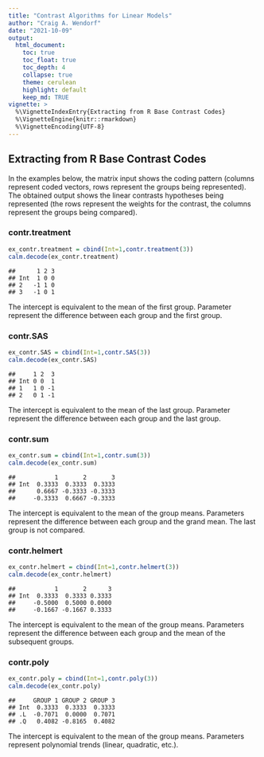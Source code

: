 ```yaml
---
title: "Contrast Algorithms for Linear Models"
author: "Craig A. Wendorf"
date: "2021-10-09"
output:
  html_document:
    toc: true
    toc_float: true
    toc_depth: 4
    collapse: true
    theme: cerulean
    highlight: default
    keep_md: TRUE
vignette: >
  %\VignetteIndexEntry{Extracting from R Base Contrast Codes}
  %\VignetteEngine{knitr::rmarkdown}
  %\VignetteEncoding{UTF-8}
---
```






## Extracting from R Base Contrast Codes

In the examples below, the matrix input shows the coding pattern (columns represent coded vectors, rows represent the groups being represented). The obtained output shows the linear contrasts hypotheses being represented (the rows represent the weights for the contrast, the columns represent the groups being compared).

### contr.treatment


```r
ex_contr.treatment = cbind(Int=1,contr.treatment(3))
calm.decode(ex_contr.treatment)
```

```
##      1 2 3
## Int  1 0 0
## 2   -1 1 0
## 3   -1 0 1
```

The intercept is equivalent to the mean of the first group. Parameter represent the difference between each group and the first group. 

### contr.SAS


```r
ex_contr.SAS = cbind(Int=1,contr.SAS(3))
calm.decode(ex_contr.SAS)
```

```
##     1 2  3
## Int 0 0  1
## 1   1 0 -1
## 2   0 1 -1
```

The intercept is equivalent to the mean of the last group. Parameter represent the difference between each group and the last group.

### contr.sum


```r
ex_contr.sum = cbind(Int=1,contr.sum(3))
calm.decode(ex_contr.sum)
```

```
##           1       2       3
## Int  0.3333  0.3333  0.3333
##      0.6667 -0.3333 -0.3333
##     -0.3333  0.6667 -0.3333
```

The intercept is equivalent to the mean of the group means. Parameters represent the difference between each group and the grand mean. The last group is not compared.

### contr.helmert


```r
ex_contr.helmert = cbind(Int=1,contr.helmert(3))
calm.decode(ex_contr.helmert)
```

```
##           1       2      3
## Int  0.3333  0.3333 0.3333
##     -0.5000  0.5000 0.0000
##     -0.1667 -0.1667 0.3333
```

The intercept is equivalent to the mean of the group means. Parameters represent the difference between each group and the mean of the subsequent groups. 

### contr.poly


```r
ex_contr.poly = cbind(Int=1,contr.poly(3))
calm.decode(ex_contr.poly)
```

```
##     GROUP 1 GROUP 2 GROUP 3
## Int  0.3333  0.3333  0.3333
## .L  -0.7071  0.0000  0.7071
## .Q   0.4082 -0.8165  0.4082
```

The intercept is equivalent to the mean of the group means. Parameters represent polynomial trends (linear, quadratic, etc.).
